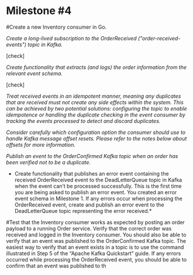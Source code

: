 Milestone #4
============

#Create a new Inventory consumer in Go.

*Create a long-lived subscription to the OrderReceived ("order-received-events") topic in Kafka.*

[check]

*Create functionality that extracts (and logs) the order information from the relevant event schema.*

[check]

*Treat received events in an idempotent manner, meaning any duplicates that are received must not create any side effects within the system. This can be achieved by two potential solutions: configuring the topic to enable idempotence or handling the duplicate checking in the event consumer by tracking the events processed to detect and discard duplicates.*

*Consider carefully which configuration option the consumer should use to handle Kafka message offset resets. Please refer to the notes below about offsets for more information.*

*Publish an event to the OrderConfirmed Kafka topic when an order has been verified not to be a duplicate.*

* Create functionality that publishes an error event containing the received OrderReceived event to the DeadLetterQueue topic in Kafka when the event can’t be processed successfully. This is the first time you are being asked to publish an error event. You created an error event schema in Milestone 1. If any errors occur when processing the OrderReceived event, create and publish an error event to the DeadLetterQueue topic representing the error received.*

#Test that the Inventory consumer works as expected by posting an order payload to a running Order service. Verify that the correct order was received and logged in the Inventory consumer. You should also be able to verify that an event was published to the OrderConfirmed Kafka topic. The easiest way to verify that an event exists in a topic is to use the command illustrated in Step 5 of the “Apache Kafka Quickstart” guide. If any errors occurred while processing the OrderReceived event, you should be able to confirm that an event was published to th
